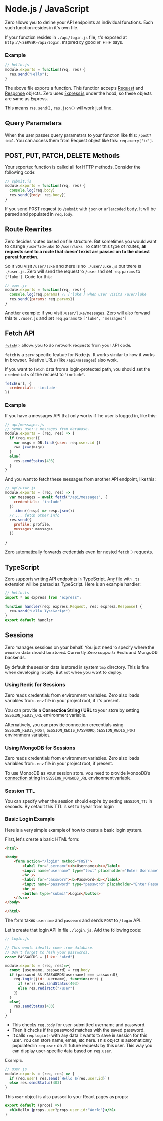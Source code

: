 # Node.js / JavaScript

Zero allows you to define your API endpoints as individual functions. Each such function resides in it's own file.

If your function resides in `./api/login.js` file, it's exposed at `http://<SERVER>/api/login`. Inspired by good ol' PHP days.


### Example
```js
// hello.js
module.exports = function(req, res) {
  res.send("Hello");
}
```

The above file exports a function. This function accepts [Request](https://expressjs.com/en/4x/api.html#req) and [Response](https://expressjs.com/en/4x/api.html#res) objects. Zero uses [Express.js](https://expressjs.com/) under the hood, so these objects are same as Express.

This means `res.send()`, `res.json()` will work just fine.



## Query Parameters

When the user passes query parameters to your function like this: `/post?id=1`. You can access them from Request object like this: `req.query['id']`. 

## POST, PUT, PATCH, DELETE Methods

Your exported function is called all for HTTP methods. Consider the following code:

```js
// submit.js
module.exports = function(req, res) {
  console.log(req.body)
  res.send({body: req.body})
}
```

If you send POST request to `/submit` with `json` or `urlencoded` body. It will be parsed and populated in `req.body`.

## Route Rewrites
Zero decides routes based on file structure. But sometimes you would want to change `/user?id=luke` to `/user/luke`. To cater this type of routes, **all requests sent to a route that doesn't exist are passed on to the closest parent function**. 

So if you visit `/user/luke` and there is no `./user/luke.js` but there is `./user.js`. Zero will send the request to `/user` and set `req.params` to `['luke']`. Code for this:

```js
// user.js
module.exports = function(req, res) {
  console.log(req.params) // ['luke'] when user visits /user/luke
  res.send({params: req.params})
}
```

Another example: if you visit `/user/luke/messages`. Zero will also forward this to `./user.js` and set `req.params` to `['luke', 'messages']`

## Fetch API
[`fetch()`](https://developers.google.com/web/updates/2015/03/introduction-to-fetch) allows you to do network requests from your API code.

`fetch` is a `zero`-specific feature for Node.js. It works similar to how it works in browser. Relative URLs (like `/api/messages`) also work.

If you want to `fetch` data from a login-protected path, you should set the `credentials` of the request to `"include"`.

```js
fetch(url, {
  credentials: 'include'
})

```

### Example

If you have a messages API that only works if the user is logged in, like this:

```js
// api/messages.js
// sends user's messages from database.
module.exports = (req, res) => {
  if (req.user){
    var msgs = DB.find({user: req.user.id })
    res.json(msgs)
  }
  else{
    res.sendStatus(403)
  }
}
```

And you want to fetch these messages from another API endpoint, like this:
```js
// api/user.js
module.exports = (req, res) => {
  var messages = await fetch("/api/messages", {
    credentials: 'include'
  })
    .then((resp) => resp.json())
  // ... fetch other info
  res.send({
    profile: profile,
    messages: messages
  })
  
}
```

Zero automatically forwards credentials even for nested `fetch()` requests.

## TypeScript
Zero supports writing API endpoints in TypeScript. Any file with `.ts` extension will be parsed as TypeScript. Here is an example handler:

```ts
// hello.ts
import * as express from "express";

function handler(req: express.Request, res: express.Response) {
  res.send("Hello TypeScript")
}
export default handler
```

## Sessions
Zero manages sessions on your behalf. You just need to specify where the session data should be stored. Currently Zero supports Redis and MongoDB backends. 

By default the session data is stored in system `tmp` directory. This is fine when developing locally. But not when you want to deploy.

### Using Redis for Sessions
Zero reads credentials from environment variables. Zero also loads variables from `.env` file in your project root, if it's present.

You can provide a **Connection String / URL** to your store by setting `SESSION_REDIS_URL` environment variable. 

Alternatively, you can provide connection credentials using
 `SESSION_REDIS_HOST`, `SESSION_REDIS_PASSWORD`, `SESSION_REDIS_PORT` environment variables.


### Using MongoDB for Sessions
Zero reads credentials from environment variables. Zero also loads variables from `.env` file in your project root, if present.

To use MongoDB as your session store, you need to provide MongoDB's [connection string](https://docs.mongodb.com/manual/reference/connection-string/) in `SESSION_MONGODB_URL` environment variable.

### Session TTL
You can specify when the session should expire by setting `SESSION_TTL` in seconds. By default this TTL is set to 1 year from login.

### Basic Login Example

Here is a very simple example of how to create a basic login system.

First, let's create a basic HTML form:
```html
<html>

<body>
    <form action="/login" method="POST">
        <label for="username"><b>Username</b></label>
        <input name="username" type="text" placeholder="Enter Username" required />
        <br />
        <label for="password"><b>Password</b></label>
        <input name="password" type="password" placeholder="Enter Password" required />
        <br />
        <button type="submit">Login</button>
    </form>
</body>

</html>
```
The form takes `username` and `password` and sends `POST` to `/login` API.

Let's create that login API in file `./login.js`. Add the following code:

```js
// login.js

// This would ideally come from database.
// Don't forget to hash your passwords.
const PASSWORDS = {luke: "abcd"} 

module.exports = (req, res)=>{
  const {username, password} = req.body
  if (password && PASSWORDS[username] === password){
    req.login({id: username}, function(err) {
      if (err) res.sendStatus(403)
      else res.redirect("/user")
    })
  }
  else{
    res.sendStatus(403)
  }
}
```

- This checks `req.body` for user-submitted username and password. 
- Then it checks if the password matches with the saved password.
- It calls `req.login()` with any data it wants to save in session for this user. You can store name, email, etc here. This object is automatically populated in `req.user` on all future requests by this user. This way you can display user-specific data based on `req.user`.

Example:

```js
// user.js
module.exports = (req, res) => {
  if (req.user) res.send(`Hello ${req.user.id}`)
  else res.sendStatus(403)
}
```

This `user` object is also passed to your React pages as props:

```jsx
export default (props) =>(
  <h1>Hello {props.user?props.user.id:"World"}</h1>
)
```